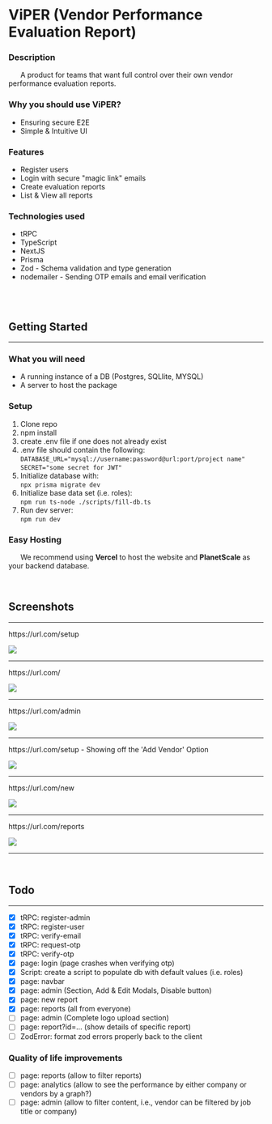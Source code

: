 # ViPER (Vendor Performance Evaluation Report)

### Description
&nbsp;&nbsp;&nbsp;&nbsp;&nbsp;&nbsp;A product for teams that want full control over their own vendor performance evaluation reports.

### Why you should use ViPER?
* Ensuring secure E2E
* Simple & Intuitive UI

### Features
* Register users
* Login with secure "magic link" emails
* Create evaluation reports
* List & View all reports


### Technologies used
* tRPC
* TypeScript
* NextJS
* Prisma
* Zod - Schema validation and type generation
* nodemailer - Sending OTP emails and email verification


<br><br>

## Getting Started
___
### What you will need
* A running instance of a DB (Postgres, SQLlite, MYSQL)
* A server to host the package

### Setup
1. Clone repo
2. npm install
3. create .env file if one does not already exist
4. .env file should contain the following: <br>
`DATABASE_URL="mysql://username:password@url:port/project name"`<br>
`SECRET="some secret for JWT"`
5. Initialize database with: <br>
`npx prisma migrate dev`
6. Initialize base data set (i.e. roles): <br>
`npm run ts-node ./scripts/fill-db.ts`
7. Run dev server: <br>
`npm run dev`

### Easy Hosting
&nbsp;&nbsp;&nbsp;&nbsp;&nbsp;&nbsp;We recommend using **Vercel** to host the website and **PlanetScale** as your backend database.

<br>

## Screenshots
___
<p>https://url.com/setup</p>
<img src='./imgs/Setup Page.png'/>
<hr/>
<p>https://url.com/</p>
<img src='./imgs/Login Page.png'/>
<hr/>
<p>https://url.com/admin</p>
<img src='./imgs/Admin Page.png'/>
<hr/>
<p>https://url.com/setup - Showing off the 'Add Vendor' Option</p>
<img src='./imgs/Add Vendor.png'/>
<hr/>
<p>https://url.com/new</p>
<img src='./imgs/New Report Page.png'/>
<hr/>
<p>https://url.com/reports</p>
<img src='./imgs/Reports Page.png'/>
<hr/>

<br>

## Todo
___
- [x] tRPC: register-admin
- [x] tRPC: register-user
- [x] tRPC: verify-email
- [x] tRPC: request-otp
- [x] tRPC: verify-otp
- [x] page: login (page crashes when verifying otp)
- [x] Script: create a script to populate db with default values (i.e. roles)
- [x] page: navbar
- [x] page: admin (Section, Add & Edit Modals, Disable button)
- [x] page: new report
- [x] page: reports (all from everyone)
- [ ] page: admin (Complete logo upload section)
- [ ] page: report?id=... (show details of specific report)
- [ ] ZodError: format zod errors properly back to the client

### Quality of life improvements
- [ ] page: reports (allow to filter reports)
- [ ] page: analytics (allow to see the performance by either company or vendors by a graph?)
- [ ] page: admin (allow to filter content, i.e., vendor can be filtered by job title or company)